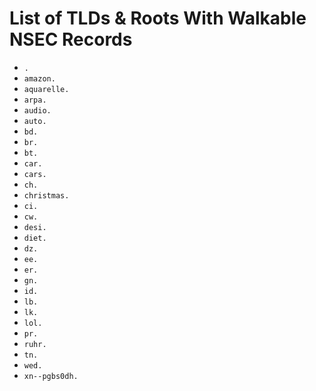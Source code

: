 # List of TLDs & Roots With Walkable NSEC Records

* `.`
* `amazon.`
* `aquarelle.`
* `arpa.`
* `audio.`
* `auto.`
* `bd.`
* `br.`
* `bt.`
* `car.`
* `cars.`
* `ch.`
* `christmas.`
* `ci.`
* `cw.`
* `desi.`
* `diet.`
* `dz.`
* `ee.`
* `er.`
* `gn.`
* `id.`
* `lb.`
* `lk.`
* `lol.`
* `pr.`
* `ruhr.`
* `tn.`
* `wed.`
* `xn--pgbs0dh.`
